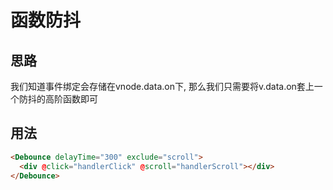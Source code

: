 # 函数防抖
## 思路
我们知道事件绑定会存储在vnode.data.on下, 那么我们只需要将v.data.on套上一个防抖的高阶函数即可

## 用法
```html
<Debounce delayTime="300" exclude="scroll">
  <div @click="handlerClick" @scroll="handlerScroll"></div>
</Debounce>
```